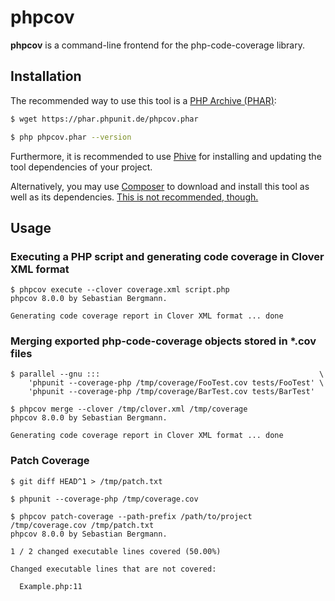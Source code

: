 # phpcov

**phpcov** is a command-line frontend for the php-code-coverage library.

## Installation

The recommended way to use this tool is a [PHP Archive (PHAR)](https://php.net/phar):

```bash
$ wget https://phar.phpunit.de/phpcov.phar

$ php phpcov.phar --version
```

Furthermore, it is recommended to use [Phive](https://phar.io/) for installing and updating the tool dependencies of your project.

Alternatively, you may use [Composer](https://getcomposer.org/) to download and install this tool as well as its dependencies. [This is not recommended, though.](https://twitter.com/s_bergmann/status/999635212723212288)

## Usage

### Executing a PHP script and generating code coverage in Clover XML format

    $ phpcov execute --clover coverage.xml script.php
    phpcov 8.0.0 by Sebastian Bergmann.

    Generating code coverage report in Clover XML format ... done

### Merging exported php-code-coverage objects stored in *.cov files

    $ parallel --gnu :::                                                 \
        'phpunit --coverage-php /tmp/coverage/FooTest.cov tests/FooTest' \
        'phpunit --coverage-php /tmp/coverage/BarTest.cov tests/BarTest'

    $ phpcov merge --clover /tmp/clover.xml /tmp/coverage
    phpcov 8.0.0 by Sebastian Bergmann.

    Generating code coverage report in Clover XML format ... done

### Patch Coverage

    $ git diff HEAD^1 > /tmp/patch.txt

    $ phpunit --coverage-php /tmp/coverage.cov

    $ phpcov patch-coverage --path-prefix /path/to/project /tmp/coverage.cov /tmp/patch.txt
    phpcov 8.0.0 by Sebastian Bergmann.

    1 / 2 changed executable lines covered (50.00%)

    Changed executable lines that are not covered:

      Example.php:11
